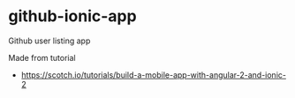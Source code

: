 # github-ionic-app
Github user listing app

Made from tutorial

- https://scotch.io/tutorials/build-a-mobile-app-with-angular-2-and-ionic-2
